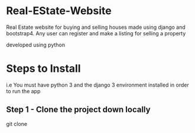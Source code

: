 # Real-EState-Website
Real Estate website for buying and selling houses made using django and bootstrap4. Any user can register and make a listing for selling a property

developed using python


# Steps to Install

i.e You must have python 3 and the django 3 environment installed in order to run the app

## Step 1 - Clone the project down locally

git clone 
